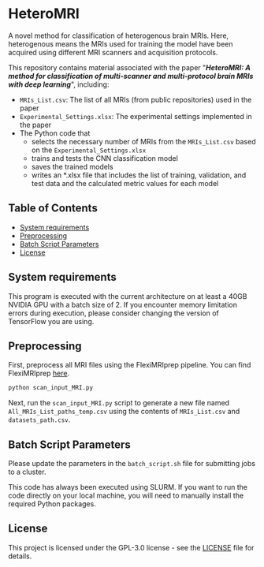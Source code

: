 # HeteroMRI
A novel method for classification of heterogenous brain MRIs. Here, heterogenous means the MRIs used for training the model have been acquired using different MRI scanners and acquisition protocols.

This repository contains material associated with the paper "***HeteroMRI: A method for classification of multi-scanner and multi-protocol brain MRIs with deep learning***", including:

- `MRIs_List.csv`: The list of all MRIs (from public repositories) used in the paper 
- `Experimental_Settings.xlsx`: The experimental settings implemented in the paper
- The Python code that
  - selects the necessary number of MRIs from the `MRIs_List.csv` based on the `Experimental_Settings.xlsx`
  - trains and tests the CNN classification model
  - saves the trained models
  - writes an *.xlsx file that includes the list of training, validation, and test data and the calculated metric values for each model


## Table of Contents

- [System requirements](#System-requirements)
- [Preprocessing](#preprocessing)
- [Batch Script Parameters](#batch-script-parameters)
- [License](#license)


## System requirements

This program is executed with the current architecture on at least a 40GB NVIDIA GPU with a batch size of 2. If you encounter memory limitation errors during execution, please consider changing the version of TensorFlow you are using.


## Preprocessing

First, preprocess all MRI files using the FlexiMRIprep pipeline. You can find FlexiMRIprep [here](https://github.com/ul-mds/FlexiMRIprep).

```bash
python scan_input_MRI.py
```

Next, run the `scan_input_MRI.py` script to generate a new file named `All_MRIs_List_paths_temp.csv` using the contents of `MRIs_List.csv` and `datasets_path.csv`.


## Batch Script Parameters

Please update the parameters in the `batch_script.sh` file for submitting jobs to a cluster.

This code has always been executed using SLURM. If you want to run the code directly on your local machine, you will need to manually install the required Python packages.

## License

This project is licensed under the GPL-3.0 license - see the [LICENSE](LICENSE) file for details.

